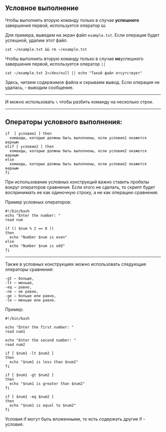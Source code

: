 ## Условное выполнение

Чтобы выполнить вторую команду только в случае **успешного** завершения первой, используется оператор `&&`  

Для примера, выведем на экран файл `example.txt`. Если операция будет успешной, удалим этот файл.
```shell
cat ~/example.txt && rm ~/example.txt
```
Чтобы выполнить вторую команду только в случае **не**успешного завершения первой, используется оператор `||`  
```shell
cat ~/example.txt 2>/dev/null || echo "Такой файл отсутствует"
```
Здесь, читаем содержимое файла и скрываем вывод. Если операция не удалась, - выводим сообщение.

---
И можно использовать `\` чтобы разбить команду на несколько строк. 

---
## Операторы условного выполнения:
```shell
if  [ условие1 ] then
  команды, которые должны быть выполнены, если условие1 окажется верным
elif [ условие2 ] then
  команды, которые должны быть выполнены, если условие2 окажется верным
else
  команды, которые должны быть выполнены, если условие2 окажется верным
fi
```

При использовании условных конструкций важно ставить пробелы вокруг операторов сравнения. 
Если этого не сделать, то скрипт будет воспринимать ее как одиночную строку, а не как операцию сравнения.


Пример условных операторов:
```shell
#!/bin/bash
echo "Enter the number: "
read num

if (( $num % 2 == 0 ))
then
  echo "Number $num is even"
else
  echo "Number $num is odd"
fi
```
---

Также в условных конструкциях можно использовать следующие операторы сравнения:
~~~
-gt — больше,
-lt — меньше,
-eq — равно,
-ne — не равно,
-ge — больше или равно,
-le — меньше или равно.
~~~

Пример:
```shell
#!/bin/bash

echo "Enter the first number: "
read num1

echo "Enter the second number: "
read num2

if [ $num1 -lt $num2 ]
then
  echo "$num1 is less than $num2"
fi

if [ $num1 -gt $num2 ]
then
  echo "$num1 is greater than $num2"
fi

if [ $num1 -eq $num2 ]
then
  echo "$num1 is equal to $num2"
fi
```

Условия if могут быть вложенными, то есть содержать другие if - условия.
